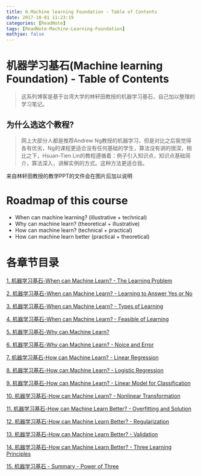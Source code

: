 ```yaml
---
title: 0.Machine learning Foundation - Table of Contents
date: 2017-10-01 11:23:19
categories: [ReadNote]
tags: [ReadNote-Machine-Learning-Foundation]
mathjax: false
---
```


# 机器学习基石(Machine learning Foundation) - Table of Contents

> 这系列博客是基于台湾大学的林轩田教授的机器学习基石，自己加以整理的学习笔记。

## 为什么选这个教程?

> 网上大部分人都是推荐Andrew Ng教授的机器学习，但是对比之后我觉得各有优劣，Ng的课程更适合没有任何基础的学生，算法没有讲的很深，相比之下，Hsuan-Tien Lin的教程遵循着：例子引入知识点，知识点基础简介，算法深入，讲解实例的方式。这种方法更适合我。

来自林轩田教授的教学PPT的文件会在图片后加以说明

# Roadmap of this course
- When can machine learning? (illustrative + technical)
- Why can machine learn? (theoretical + illustrative)
- How can machine learn? (technical + practical)
- How can machine learn better (practical + theoretical)


# 各章节目录
[1. 机器学习基石-When can Machine Learn? - The Learning Problem](http://blog.csdn.net/jasonwoolf/article/details/78129492)

[2. 机器学习基石-When can Machine Learn? - Learning to Answer Yes or No](http://blog.csdn.net/jasonwoolf/article/details/78133578)

[3. 机器学习基石-When can Machine Learn? - Types of Learning](http://blog.csdn.net/jasonwoolf/article/details/78144875)

[4. 机器学习基石-When can Machine Learn? - Feasible of Learning](http://blog.csdn.net/jasonwoolf/article/details/78144878)

[5. 机器学习基石-Why can Machine Learn?](http://blog.csdn.net/jasonwoolf/article/details/78202483)

[6. 机器学习基石-Why can Machine Learn? - Noice and Error](http://blog.csdn.net/jasonwoolf/article/details/78213560)

[7. 机器学习基石-How can Machine Learn? - Linear Regression](http://blog.csdn.net/jasonwoolf/article/details/78221815)

[8. 机器学习基石-How can Machine Learn? - Logistic Regression](http://blog.csdn.net/jasonwoolf/article/details/78221943)

[9. 机器学习基石-How can Machine Learn? - Linear Model for Classification](http://blog.csdn.net/jasonwoolf/article/details/78222843)

[10. 机器学习基石-How can Machine Learn? - Nonlinear Transformation](http://blog.csdn.net/jasonwoolf/article/details/78222962)

[11. 机器学习基石-How can Machine Learn Better? - Overfitting and Solution](http://blog.csdn.net/jasonwoolf/article/details/78223055)

[12. 机器学习基石-How can Machine Learn Better? - Regularization](http://blog.csdn.net/jasonwoolf/article/details/78222996)

[13. 机器学习基石-How can Machine Learn Better? - Validation](http://blog.csdn.net/jasonwoolf/article/details/78223014)

[14. 机器学习基石-How can Machine Learn Better? - Three Learning Principles](http://blog.csdn.net/jasonwoolf/article/details/78223068)

[15. 机器学习基石 - Summary - Power of Three](http://blog.csdn.net/jasonwoolf/article/details/78223077)
